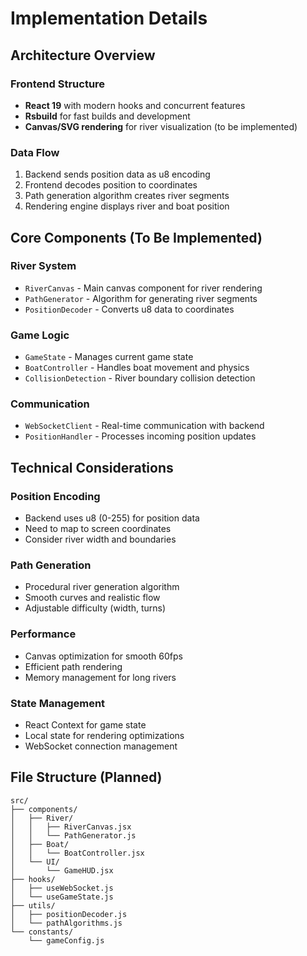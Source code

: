 # Implementation Details

## Architecture Overview

### Frontend Structure
- **React 19** with modern hooks and concurrent features
- **Rsbuild** for fast builds and development
- **Canvas/SVG rendering** for river visualization (to be implemented)

### Data Flow
1. Backend sends position data as u8 encoding
2. Frontend decodes position to coordinates
3. Path generation algorithm creates river segments
4. Rendering engine displays river and boat position

## Core Components (To Be Implemented)

### River System
- `RiverCanvas` - Main canvas component for river rendering
- `PathGenerator` - Algorithm for generating river segments
- `PositionDecoder` - Converts u8 data to coordinates

### Game Logic
- `GameState` - Manages current game state
- `BoatController` - Handles boat movement and physics
- `CollisionDetection` - River boundary collision detection

### Communication
- `WebSocketClient` - Real-time communication with backend
- `PositionHandler` - Processes incoming position updates

## Technical Considerations

### Position Encoding
- Backend uses u8 (0-255) for position data
- Need to map to screen coordinates
- Consider river width and boundaries

### Path Generation
- Procedural river generation algorithm
- Smooth curves and realistic flow
- Adjustable difficulty (width, turns)

### Performance
- Canvas optimization for smooth 60fps
- Efficient path rendering
- Memory management for long rivers

### State Management
- React Context for game state
- Local state for rendering optimizations
- WebSocket connection management

## File Structure (Planned)
```
src/
├── components/
│   ├── River/
│   │   ├── RiverCanvas.jsx
│   │   └── PathGenerator.js
│   ├── Boat/
│   │   └── BoatController.jsx
│   └── UI/
│       └── GameHUD.jsx
├── hooks/
│   ├── useWebSocket.js
│   └── useGameState.js
├── utils/
│   ├── positionDecoder.js
│   └── pathAlgorithms.js
└── constants/
    └── gameConfig.js
```